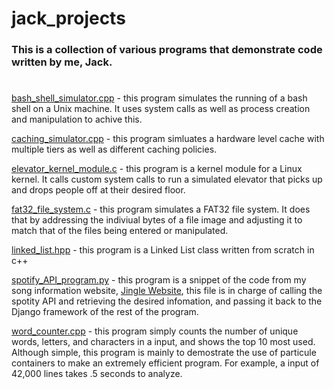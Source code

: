 # **jack_projects**

### **This is a collection of various programs that demonstrate code written by me, Jack.**
#

[bash_shell_simulator.cpp](https://github.com/jackgolfer/jack_projects/blob/main/bash_shell_simulator.cpp) - this program simulates the running of a bash shell on a Unix machine. It uses system calls as well as process creation and manipulation to achive this.

[caching_simulator.cpp](https://github.com/jackgolfer/jack_projects/blob/main/caching_simulator.cpp) - this program simluates a hardware level cache with multiple tiers as well as different caching policies. 

[elevator_kernel_module.c](https://github.com/jackgolfer/jack_projects/blob/main/elevator_kernel_module.c) - this program is a kernel module for a Linux kernel. It calls custom system calls to run a simulated elevator that picks up and drops people off at their desired floor.

[fat32_file_system.c](https://github.com/jackgolfer/jack_projects/blob/main/fat32_file_system.c) - this program simulates a FAT32 file system. It does that by addressing the indiviual bytes of a file image and adjusting it to match that of the files being entered or manipulated.

[linked_list.hpp](https://github.com/jackgolfer/jack_projects/blob/main/linked_list.hpp) - this program is a Linked List class written from scratch in c++

[spotify_API_program.py](https://github.com/jackgolfer/jack_projects/blob/main/spotify_API_program.py) - this program is a snippet of the code from my song information website, [Jingle Website](https://jingle.herokuapp.com/), this file is in charge of calling the spotity API and retrieving the desired infomation, and passing it back to the Django framework of the rest of the program.

[word_counter.cpp](https://github.com/jackgolfer/jack_projects/blob/main/word_counter.cpp) - this program simply counts the number of unique words, letters, and characters in a input, and shows the top 10 most used. Although simple, this program is mainly to demostrate the use of particule containers to make an extremely efficient program. For example, a input of 42,000 lines takes .5 seconds to analyze.
